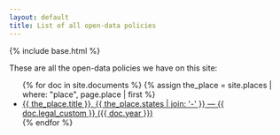 ```yaml
---
layout: default
title: List of all open-data policies
---
```


{% include base.html %}

These are all the open-data policies we have on this site:

<ul>
{% for doc in site.documents %}
  {% assign the_place = site.places | where: "place", page.place | first %}
  <li>
    <a href="{{ doc.url }}">{{ the_place.title }}, {{ the_place.states | join: '-' }} — {{ doc.legal_custom }} ({{ doc.year }})</a>
  </li>
{% endfor %}
</ul>
